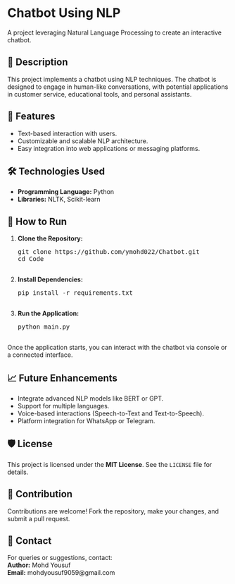 <h1>Chatbot Using NLP</h1>
    <p>A project leveraging Natural Language Processing to create an interactive chatbot.</p>
    <h2>📄 Description</h2>
    <p>
        This project implements a chatbot using NLP techniques. The chatbot is designed to engage in human-like conversations,
        with potential applications in customer service, educational tools, and personal assistants.
    </p>
    <h2>🌟 Features</h2>
    <ul>
        <li>Text-based interaction with users.</li>
        <li>Customizable and scalable NLP architecture.</li>
        <li>Easy integration into web applications or messaging platforms.</li>
    </ul>
    <h2>🛠️ Technologies Used</h2>
    <ul>
        <li><b>Programming Language:</b> Python</li>
        <li><b>Libraries:</b> NLTK, Scikit-learn</li>
    </ul>
    <h2>🚀 How to Run</h2>
    <ol>
        <li><b>Clone the Repository:</b></li>
        <pre>
git clone https://github.com/ymohd022/Chatbot.git
cd Code
        </pre>
        <li><b>Install Dependencies:</b></li>
        <pre>
pip install -r requirements.txt
        </pre>
        <li><b>Run the Application:</b></li>
        <pre>
python main.py
        </pre>
    </ol>
    <p>Once the application starts, you can interact with the chatbot via console or a connected interface.</p>
    <h2>📈 Future Enhancements</h2>
    <ul>
        <li>Integrate advanced NLP models like BERT or GPT.</li>
        <li>Support for multiple languages.</li>
        <li>Voice-based interactions (Speech-to-Text and Text-to-Speech).</li>
        <li>Platform integration for WhatsApp or Telegram.</li>
    </ul>
    <h2>🛡️ License</h2>
    <p>This project is licensed under the <b>MIT License</b>. See the <code>LICENSE</code> file for details.</p>
    <h2>🤝 Contribution</h2>
    <p>
        Contributions are welcome! Fork the repository, make your changes, and submit a pull request.
    </p>
    <h2>📨 Contact</h2>
    <p>
        For queries or suggestions, contact:<br>
        <b>Author:</b> Mohd Yousuf<br>
        <b>Email:</b> mohdyousuf9059@gmail.com
    </p>
</body>
</html>

